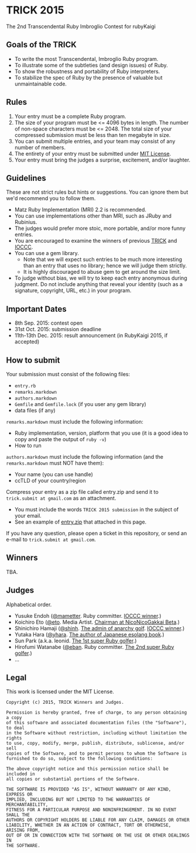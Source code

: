 # TRICK 2015

The 2nd Transcendental Ruby Imbroglio Contest for rubyKaigi


## Goals of the TRICK

* To write the most Transcendental, Imbroglio Ruby program.
* To illustrate some of the subtleties (and design issues) of Ruby.
* To show the robustness and portability of Ruby interpreters.
* To stabilize the spec of Ruby by the presence of valuable but unmaintainable code.


## Rules

1. Your entry must be a complete Ruby program.
1. The size of your program must be <= 4096 bytes in length. The number of non-space characters must be <= 2048. The total size of your compressed submission must be less than ten megabyte in size.
1. You can submit multiple entries, and your team may consist of any number of members.
1. The entirety of your entry must be submitted under [MIT License](http://opensource.org/licenses/MIT).
1. Your entry must bring the judges a surprise, excitement, and/or laughter.


## Guidelines

These are not strict rules but hints or suggestions. You can ignore them but we'd recommend you to follow them.

* Matz Ruby Implementation (MRI) 2.2 is recommended.
* You can use implementations other than MRI, such as JRuby and Rubinius.
* The judges would prefer more stoic, more portable, and/or more funny entries.
* You are encouraged to examine the winners of previous [TRICK](https://github.com/tric/trick2013) and [IOCCC](http://ioccc.org).
* You can use a gem library.
  * Note that we will expect such entries to be much more interesting than an entry that uses no library; hence we will judge them strictly.
  * It is highly discouraged to abuse gem to get around the size limit.
* To judge without bias, we will try to keep each entry anonymous during judgment. Do not include anything that reveal your identity (such as a signature, copyright, URL, etc.) in your program.


## Important Dates

* 8th Sep.  2015: contest open
* 31st Oct. 2015: submission deadline
* 11th-13th Dec. 2015: result announcement (in RubyKaigi 2015, if accepted)


## How to submit

Your submission must consist of the following files:

* `entry.rb`
* `remarks.markdown`
* `authors.markdown`
* `Gemfile` and `Gemfile.lock` (if you user any gem library)
* data files (if any)

`remarks.markdown` must include the following information:

* Ruby implementation, version, platform that you use
  (it is a good idea to copy and paste the output of `ruby -v`)
* How to run

`authors.markdown` must include the following information (and the `remarks.markdown` must NOT have them):

* Your name (you can use handle)
* ccTLD of your country/region

Compress your entry as a zip file called entry.zip and send it to `trick.submit at gmail.com` as an attachment.

* You must include the words `TRICK 2015 submission` in the subject of your email.
* See an example of [entry.zip](entry.zip) that attached in this page.

If you have any question, please open a ticket in this repository, or send an e-mail to `trick.submit at gmail.com`.


## Winners

TBA.


## Judges

Alphabetical order.

* Yusuke Endoh ([@mametter][mametter]. Ruby committer. [IOCCC winner][ioccc_endoh].)
* Koichiro Eto ([@eto][eto]. Media Artist. [Chairman at NicoNicoGakkai Beta][niconicogakkai].)
* Shinichiro Hamaji ([@shinh][shinh]. [The admin of anarchy golf][golf]. [IOCCC winner][ioccc_shinh].)
* Yutaka Hara ([@yhara][yhara]. [The author of Japanese esolang book][esolangbook].)
* Sun Park (a.k.a. leonid. [The 1st super Ruby golfer][golfers].)
* Hirofumi Watanabe ([@eban][eban]. Ruby committer. [The 2nd super Ruby golfer][golfers].)
* ...

[mametter]: https://twitter.com/mametter
[eto]: https://twitter.com/eto
[shinh]: https://twitter.com/shinh
[yhara]: https://twitter.com/yhara
[eban]: https://twitter.com/eban
[ioccc_endoh]: http://www.ioccc.org/winners.html#Yusuke_Endoh
[ioccc_shinh]: http://www.ioccc.org/winners.html#Shinichiro_Hamaji
[niconicogakkai]: http://niconicogakkai.jp/
[golf]: http://golf.shinh.org/
[esolangbook]: http://esolang-book.route477.net/
[golfers]: http://golf.shinh.org/u.rb?rb


## Legal

This work is licensed under the MIT License.

    Copyright (c) 2015, TRICK Winners and Judges.
    
    Permission is hereby granted, free of charge, to any person obtaining a copy
    of this software and associated documentation files (the "Software"), to deal
    in the Software without restriction, including without limitation the rights
    to use, copy, modify, merge, publish, distribute, sublicense, and/or sell
    copies of the Software, and to permit persons to whom the Software is
    furnished to do so, subject to the following conditions:
    
    The above copyright notice and this permission notice shall be included in
    all copies or substantial portions of the Software.
    
    THE SOFTWARE IS PROVIDED "AS IS", WITHOUT WARRANTY OF ANY KIND, EXPRESS OR
    IMPLIED, INCLUDING BUT NOT LIMITED TO THE WARRANTIES OF MERCHANTABILITY,
    FITNESS FOR A PARTICULAR PURPOSE AND NONINFRINGEMENT. IN NO EVENT SHALL THE
    AUTHORS OR COPYRIGHT HOLDERS BE LIABLE FOR ANY CLAIM, DAMAGES OR OTHER
    LIABILITY, WHETHER IN AN ACTION OF CONTRACT, TORT OR OTHERWISE, ARISING FROM,
    OUT OF OR IN CONNECTION WITH THE SOFTWARE OR THE USE OR OTHER DEALINGS IN
    THE SOFTWARE.